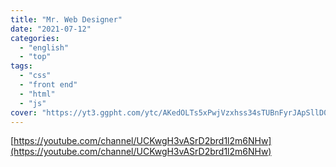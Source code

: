 ```yaml
---
title: "Mr. Web Designer"
date: "2021-07-12"
categories:
  - "english"
  - "top"
tags:
  - "css"
  - "front end"
  - "html"
  - "js"
cover: "https://yt3.ggpht.com/ytc/AKedOLTs5xPwjVzxhss34sTUBnFyrJApSllD0pa3oQaOhw=s88-c-k-c0x00ffffff-no-rj"
---
```


[https://youtube.com/channel/UCKwgH3vASrD2brd1l2m6NHw](https://youtube.com/channel/UCKwgH3vASrD2brd1l2m6NHw)
